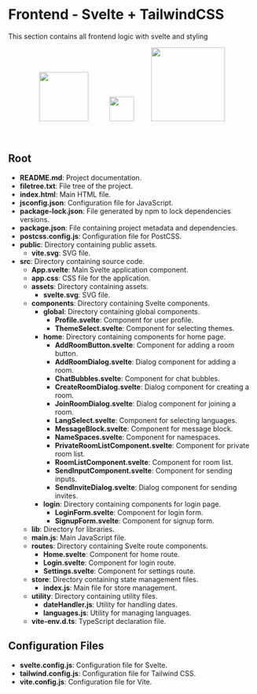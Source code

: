 # Frontend - Svelte + TailwindCSS

This section contains all frontend logic with svelte and styling

<p align='center'>
<img width='100' src='https://upload.wikimedia.org/wikipedia/commons/thumb/1/1b/Svelte_Logo.svg/1200px-Svelte_Logo.svg.png'> &nbsp&nbsp&nbsp&nbsp&nbsp&nbsp&nbsp&nbsp&nbsp
<img width='50' src='https://upload.wikimedia.org/wikipedia/commons/thumb/b/b1/White-cross-icon.svg/2048px-White-cross-icon.svg.png'>&nbsp&nbsp&nbsp&nbsp&nbsp&nbsp&nbsp&nbsp&nbsp<img width='150' src='https://embed.zenn.studio/api/optimize-og-image/5807480d11bc887438a9/https%3A%2F%2Fbradlc.gallerycdn.vsassets.io%2Fextensions%2Fbradlc%2Fvscode-tailwindcss%2F0.11.19%2F1697826850945%2FMicrosoft.VisualStudio.Services.Icons.Default'>
</p>

<br>

## Root
- **README.md**: Project documentation.
- **filetree.txt**: File tree of the project.
- **index.html**: Main HTML file.
- **jsconfig.json**: Configuration file for JavaScript.
- **package-lock.json**: File generated by npm to lock dependencies versions.
- **package.json**: File containing project metadata and dependencies.
- **postcss.config.js**: Configuration file for PostCSS.
- **public**: Directory containing public assets.
  - **vite.svg**: SVG file.
- **src**: Directory containing source code.
  - **App.svelte**: Main Svelte application component.
  - **app.css**: CSS file for the application.
  - **assets**: Directory containing assets.
    - **svelte.svg**: SVG file.
  - **components**: Directory containing Svelte components.
    - **global**: Directory containing global components.
      - **Profile.svelte**: Component for user profile.
      - **ThemeSelect.svelte**: Component for selecting themes.
    - **home**: Directory containing components for home page.
      - **AddRoomButton.svelte**: Component for adding a room button.
      - **AddRoomDialog.svelte**: Dialog component for adding a room.
      - **ChatBubbles.svelte**: Component for chat bubbles.
      - **CreateRoomDialog.svelte**: Dialog component for creating a room.
      - **JoinRoomDialog.svelte**: Dialog component for joining a room.
      - **LangSelect.svelte**: Component for selecting languages.
      - **MessageBlock.svelte**: Component for message block.
      - **NameSpaces.svelte**: Component for namespaces.
      - **PrivateRoomListComponent.svelte**: Component for private room list.
      - **RoomListComponent.svelte**: Component for room list.
      - **SendInputComponent.svelte**: Component for sending inputs.
      - **SendInviteDialog.svelte**: Dialog component for sending invites.
    - **login**: Directory containing components for login page.
      - **LoginForm.svelte**: Component for login form.
      - **SignupForm.svelte**: Component for signup form.
  - **lib**: Directory for libraries.
  - **main.js**: Main JavaScript file.
  - **routes**: Directory containing Svelte route components.
    - **Home.svelte**: Component for home route.
    - **Login.svelte**: Component for login route.
    - **Settings.svelte**: Component for settings route.
  - **store**: Directory containing state management files.
    - **index.js**: Main file for store management.
  - **utility**: Directory containing utility files.
    - **dateHandler.js**: Utility for handling dates.
    - **languages.js**: Utility for managing languages.
  - **vite-env.d.ts**: TypeScript declaration file.

## Configuration Files
- **svelte.config.js**: Configuration file for Svelte.
- **tailwind.config.js**: Configuration file for Tailwind CSS.
- **vite.config.js**: Configuration file for Vite.
